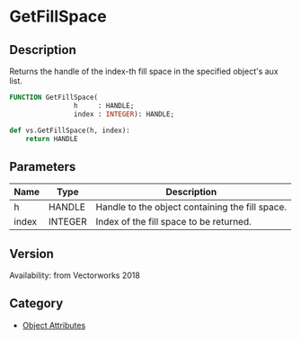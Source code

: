 # GetFillSpace

## Description
Returns the handle of the index-th fill space in the specified object's aux list.

```pascal
FUNCTION GetFillSpace(
				h     : HANDLE;
				index : INTEGER): HANDLE;
```

```python
def vs.GetFillSpace(h, index):
    return HANDLE
```

## Parameters
|Name|Type|Description|
|---|---|---|
|h|HANDLE|Handle to the object containing the fill space.|
|index|INTEGER|Index of the fill space to be returned.|

## Version
Availability: from Vectorworks 2018

## Category
* [Object Attributes](../Categories/Object%20Attributes.md)
